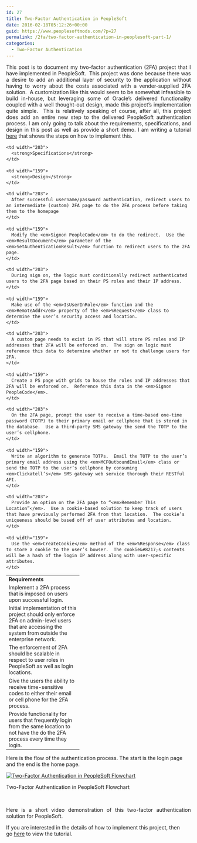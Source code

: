 ```yaml
---
id: 27
title: Two-Factor Authentication in PeopleSoft
date: 2016-02-18T05:12:26+00:00
guid: https://www.peoplesoftmods.com/?p=27
permalink: /2fa/two-factor-authentication-in-peoplesoft-part-1/
categories:
  - Two-Factor Authentication
---
```

<p style="text-align: justify;">
  This post is to document my two-factor authentication (2FA) project that I have implemented in PeopleSoft.  This project was done because there was a desire to add an additional layer of security to the application without having to worry about the costs associated with a vender-supplied 2FA solution.  A customization like this would seem to be somewhat infeasible to build in-house, but leveraging some of Oracle’s delivered functionality coupled with a well thought-out design, made this project&#8217;s implementation quite simple.  This is relatively speaking of course, after all, this project does add an entire new step to the delivered PeopleSoft authentication process. I am only going to talk about the requirements, specifications, and design in this post as well as provide a short demo. I am writing a tutorial <a href="https://www.peoplesoftmods.com/uncategorized/how-to-set-up-two-factor-authentication-in-peoplesoft/" target="_blank">here</a> that shows the steps on how to implement this.
</p>

<p style="text-align: justify;">
  <!--more-->
</p>

<table>
  <tr>
    <td width="186">
      <strong>Requirements</strong>
    </td>
    
    <td width="203">
      <strong>Specifications</strong>
    </td>
    
    <td width="159">
      <strong>Design</strong>
    </td>
  </tr>
  
  <tr>
    <td width="186">
      Implement a 2FA process that is imposed on users upon successful login.
    </td>
    
    <td width="203">
      After successful username/password authentication, redirect users to an intermediate (custom) 2FA page to do the 2FA process before taking them to the homepage
    </td>
    
    <td width="159">
      Modify the <em>Signon PeopleCode</em> to do the redirect.  Use the <em>ResultDocument</em> parameter of the <em>SetAuthenticationResult</em> function to redirect users to the 2FA page.
    </td>
  </tr>
  
  <tr>
    <td width="186">
      Initial implementation of this project should only enforce 2FA on admin-level users that are accessing the system from outside the enterprise network.
    </td>
    
    <td width="203">
      During sign on, the logic must conditionally redirect authenticated users to the 2FA page based on their PS roles and their IP address.
    </td>
    
    <td width="159">
      Make use of the <em>IsUserInRole</em> function and the <em>RemoteAddr</em> property of the <em>%Request</em> class to determine the user’s security access and location.
    </td>
  </tr>
  
  <tr>
    <td width="186">
      The enforcement of 2FA should be scalable in respect to user roles in PeopleSoft as well as login locations.
    </td>
    
    <td width="203">
      A custom page needs to exist in PS that will store PS roles and IP addresses that 2FA will be enforced on.  The sign on logic must reference this data to determine whether or not to challenge users for 2FA.
    </td>
    
    <td width="159">
      Create a PS page with grids to house the roles and IP addresses that 2FA will be enforced on.  Reference this data in the <em>Signon PeopleCode</em>.
    </td>
  </tr>
  
  <tr>
    <td width="186">
      Give the users the ability to receive time-sensitive codes to either their email or cell phone for the 2FA process.
    </td>
    
    <td width="203">
      On the 2FA page, prompt the user to receive a time-based one-time password (TOTP) to their primary email or cellphone that is stored in the database.  Use a third-party SMS gateway the send the TOTP to the user’s cellphone.
    </td>
    
    <td width="159">
      Write an algorithm to generate TOTPs.  Email the TOTP to the user’s primary email address using the <em>MCFOutboundEmail</em> class or send the TOTP to the user’s cellphone by consuming <em>Clickatell’s</em> SMS gateway web service thorough their RESTful API.
    </td>
  </tr>
  
  <tr>
    <td width="186">
      Provide functionality for users that frequently login from the same location to not have the do the 2FA process every time they login.
    </td>
    
    <td width="203">
      Provide an option on the 2FA page to “<em>Remember This Location”</em>.  Use a cookie-based solution to keep track of users that have previously performed 2FA from that location.  The cookie’s uniqueness should be based off of user attributes and location.
    </td>
    
    <td width="159">
      Use the <em>CreateCookie</em> method of the <em>%Response</em> class to store a cookie to the user’s bowser.  The cookie&#8217;s contents will be a hash of the login IP address along with user-specific attributes.
    </td>
  </tr>
</table>

Here is the flow of the authentication process. The start is the login page and the end is the home page.

<div id="attachment_141" style="width: 831px" class="wp-caption alignnone">
  <a href="/assets/images/2016/02/2FA_PeopleSoft_Flowchart-1.png" rel="attachment wp-att-141"><img class="wp-image-141 size-full" src="/assets/images/2016/02/2FA_PeopleSoft_Flowchart-1.png" alt="Two-Factor Authentication in PeopleSoft Flowchart" width="821" height="630" srcset="/assets/images/2016/02/2FA_PeopleSoft_Flowchart-1.png 821w, /assets/images/2016/02/2FA_PeopleSoft_Flowchart-1-300x230.png 300w, /assets/images/2016/02/2FA_PeopleSoft_Flowchart-1-768x589.png 768w, /assets/images/2016/02/2FA_PeopleSoft_Flowchart-1-495x380.png 495w" sizes="(max-width: 821px) 100vw, 821px" /></a>
  
  <p class="wp-caption-text">
    Two-Factor Authentication in PeopleSoft Flowchart
  </p>
</div>

&nbsp;

<p style="text-align: justify;">
  Here is a short video demonstration of this two-factor authentication solution for PeopleSoft.
</p>



If you are interested in the details of how to implement this project, then go [here](https://www.peoplesoftmods.com/uncategorized/how-to-set-up-two-factor-authentication-in-peoplesoft/) to view the tutorial.